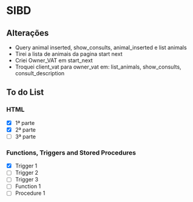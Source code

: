 # SIBD

## Alterações
- Query animal inserted, show_consults, animal_inserted e list animals 
- Tirei a lista de animais da pagina start next
- Criei Owner_VAT em start_next
- Troquei client_vat para owner_vat em: list_animals, show_consults, consult_description

## To do List

###  HTML  
- [x] 1ª parte
- [x] 2ª parte
- [ ]  3ª parte

### Functions, Triggers and Stored Procedures
- [x] Trigger 1
- [ ]  Trigger 2
- [ ]  Trigger 3
- [ ]  Function 1
- [ ]  Procedure 1